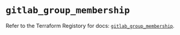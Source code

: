 # `gitlab_group_membership`

Refer to the Terraform Registory for docs: [`gitlab_group_membership`](https://registry.terraform.io/providers/gitlabhq/gitlab/16.2.0/docs/resources/group_membership).
